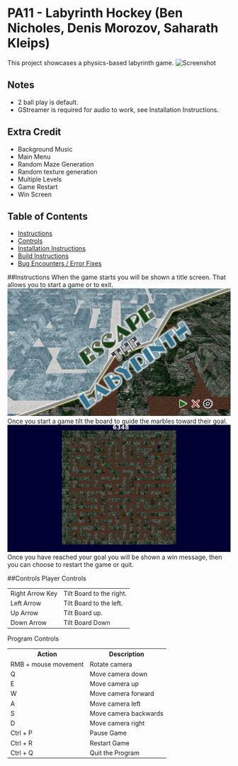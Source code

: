 # PA11 - Labyrinth Hockey (Ben Nicholes, Denis Morozov, Saharath Kleips)
This project showcases a physics-based labyrinth game. 
![](.screenshot.png "Screenshot")

## Notes
+ 2 ball play is default.
+ GStreamer is required for audio to work, see Installation Instructions.

## Extra Credit
+ Background Music
+ Main Menu
+ Random Maze Generation
+ Random texture generation
+ Multiple Levels
+ Game Restart
+ Win Screen


## Table of Contents
+ [Instructions](#instructions)
+ [Controls](#controls)
+ [Installation Instructions](install.md)  
+ [Build Instructions](build.md)  
+ [Bug Encounters / Error Fixes](bugs.md)

##Instructions
When the game starts you will be shown a title screen. That allows you to start a game or to exit. 
![](TitleScreen.png "Title Screen")  
Once you start a game tilt the board to guide the marbles toward their goal.
![](GameScreen.png "Game Screen")  
Once you have reached your goal you will be shown a win message, then you can choose to restart the game or quit.

##Controls
Player Controls
<table>
    <tbody>
    <tr>
        <td>Right Arrow Key</td>
        <td>Tilt Board to the right.</td>
    </tr>
    <tr>
        <td>Left Arrow</td>
        <td>Tilt Board to the left.</td>
    </tr>
    <tr>
        <td>Up Arrow</td>
        <td>Tilt Board up.</td>
    </tr>
    <tr>
        <td>Down Arrow</td>
        <td>Tilt Board Down</td>
    </tr>
    </tbody>
</table>
Program Controls
<table>
    <tbody>
    <tr>
        <th>Action</th>
        <th>Description</th>
    </tr>
    <tr>
        <td>RMB + mouse movement</td>
        <td>Rotate camera</td>
    </tr>
    <tr>
        <td>Q</td>
        <td>Move camera down</td>
    </tr>
    <tr>
        <td>E</td>
        <td>Move camera up</td>
    </tr>
    <tr>
        <td>W</td>
        <td>Move camera forward</td>
    </tr>
    <tr>
        <td>A</td>
        <td>Move camera left</td>
    </tr>
    <tr>
        <td>S</td>
        <td>Move camera backwards</td>
    </tr>
    <tr>
        <td>D</td>
        <td>Move camera right</td>
    </tr>
    <tr>
        <td>Ctrl + P</td>
        <td>Pause Game</td>
    </tr>
    <tr>
        <td>Ctrl + R</td>
        <td>Restart Game</td>
    </tr>
    <tr>
        <td>Ctrl + Q</td>
        <td>Quit the Program</td>
    </tr>
    </tbody>
</table>
